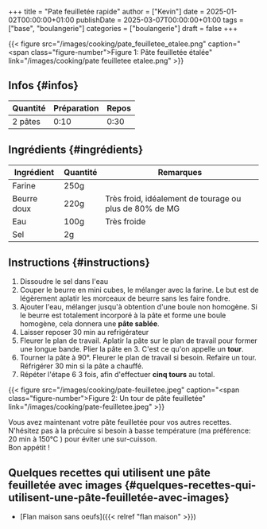 +++
title = "Pate feuilletée rapide"
author = ["Kevin"]
date = 2025-01-02T00:00:00+01:00
publishDate = 2025-03-07T00:00:00+01:00
tags = ["base", "boulangerie"]
categories = ["boulangerie"]
draft = false
+++

<a id="figure--Pâte feuilletée étalée"></a>

{{< figure src="/images/cooking/pate_feuilletee_etalee.png" caption="<span class=\"figure-number\">Figure 1: </span>Pâte feuilletée étalée" link="/images/cooking/pate feuilletee etalee.png" >}}


## Infos {#infos}

| Quantité | Préparation | Repos |
|----------|-------------|-------|
| 2 pâtes  | 0:10        | 0:30  |


## Ingrédients {#ingrédients}

| Ingrédient  | Quantité | Remarques                                              |
|-------------|----------|--------------------------------------------------------|
| Farine      | 250g     |                                                        |
| Beurre doux | 220g     | Très froid, idéalement de tourage ou plus de 80% de MG |
| Eau         | 100g     | Très froide                                            |
| Sel         | 2g       |                                                        |


## Instructions {#instructions}

1.  Dissoudre le sel dans l'eau
2.  Couper le beurre en mini cubes, le mélanger avec la farine. Le but est de légèrement aplatir les morceaux de beurre sans les faire fondre.
3.  Ajouter l'eau, mélanger jusqu'à obtention d'une boule non homogène. Si le beurre est totalement incorporé à la pâte et forme une boule homogène, cela donnera une **pâte sablée**.
4.  Laisser reposer 30 min au refrigérateur
5.  Fleurer le plan de travail. Aplatir la pâte sur le plan de travail pour former une longue bande. Plier la pâte en 3. C'est ce qu'on appelle un **tour**.
6.  Tourner la pâte à 90°. Fleurer le plan de travail si besoin. Refaire un tour. Réfrigérer 30 min si la pâte a chauffé.
7.  Répéter l'étape 6 3 fois, afin d'effectuer **cinq tours** au total.

<a id="figure--Tour de pâte feuilletée"></a>

{{< figure src="/images/cooking/pate-feuilletee.jpeg" caption="<span class=\"figure-number\">Figure 2: </span>Un tour de pâte feuilletée" link="/images/cooking/pate-feuilletee.jpeg" >}}

Vous avez maintenant votre pâte feuilletée pour vos autres recettes. N'hésitez pas à la précuire si besoin à basse température (ma préférence: 20 min à 150°C ) pour éviter une sur-cuisson.<br />
Bon appétit !


## Quelques recettes qui utilisent une pâte feuilletée avec images {#quelques-recettes-qui-utilisent-une-pâte-feuilletée-avec-images}

-   [Flan maison sans oeufs]({{< relref "flan maison" >}})

